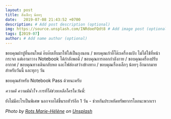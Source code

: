 ```yaml
---
layout: post
title: สิ่งเล็กๆ น้อยๆ
date:   2019-07-08 21:43:52 +0700
description: # Add post description (optional)
img: https://source.unsplash.com/INRdoeFQdt8 # Add image post (optional)
tags: [2019-07]
author: # Add name author (optional)
---
```

ขอบคุณผ้าปูที่นอนใหม่ อ๊บอ๊บเย็บมาให้ใส่เป็นถุงนอน / ขอบคุณเก้าอี้โต๊ะเครื่องแป้ง ไม่ได้ใช้ที่หน้ากระจก แต่เอามาวาง Notebook ได้กำลังพอดี / ขอบคุณการออกกำลังกาย / ขอบคุณเครื่องปรับอากาศ / ขอบคุณทางเดินกลับหอ และไฟส่องสว่างข้างทาง / ขอบคุณเรื่องเล็กๆ น้อยๆ อีกมากมายสำหรับวันนี้ และทุกๆ วัน

ขอบคุณสำหรับ Notebook Pass ด้วยนะครับ

<i class="fa fa-child" style="color:plum"></i>

*ความดี ความมีน้ำใจ การที่ได้ช่วยเหลือใครในวันนี้*:

ยังไม่มีอะไรเป็นพิเศษ นอกจากได้ขึ้นรถทัวร์อีก 1 วัน - ช่วยกันประหยัดทรัพยากรโลกนะพวกเรา

*Photo by [Rots Marie-Hélène](https://unsplash.com/@machestla) on [Unsplash](https://unsplash.com)*
